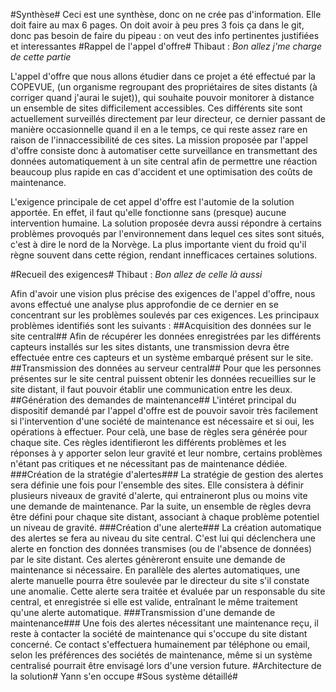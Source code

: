 #Synthèse#
Ceci est une synthèse, donc on ne crée pas d'information.
Elle doit faire au max 6 pages.
On doit avoir à peu pres 3 fois ça dans le git, donc pas besoin de faire du pipeau : on veut des info pertinentes justifiées et interessantes
#Rappel de l'appel d'offre#
Thibaut : _Bon allez j'me charge de cette partie_

L'appel d'offre que nous allons étudier dans ce projet a été effectué par la COPEVUE, (un organisme regroupant des propriétaires de sites distants (à corriger quand j'aurai le sujet)), qui souhaite pouvoir monitorer à distance un ensemble de sites difficilement accessibles.
Ces différents site sont actuellement surveillés directement par leur directeur, ce dernier passant de manière occasionnelle quand il en a le temps, ce qui reste assez rare en raison de l'innaccessibilité de ces sites. La mission 
proposée par l'appel d'offre consiste donc à automatiser cette surveillance en transmettant des données automatiquement à un site central afin de permettre une réaction beaucoup plus rapide en cas d'accident et une optimisation des coûts de maintenance.

L'exigence principale de cet appel d'offre est l'automie de la solution apportée. En effet, il faut qu'elle fonctionne sans (presque) aucune intervention humaine. La solution proposée devra aussi répondre à certains problèmes provoqués par l'environnement dans lequel ces sites sont situés, c'est à dire le nord de la Norvège. La plus importante vient du froid qu'il règne souvent dans cette région,
rendant innefficaces certaines solutions.

#Recueil des exigences#
Thibaut : _Bon allez de celle là aussi_

Afin d'avoir une vision plus précise des exigences de l'appel d'offre, nous avons effectué une analyse plus approfondie de ce dernier en se concentrant sur les problèmes soulevés par ces exigences. Les principaux problèmes identifiés sont les suivants :
##Acquisition des données sur le site central##
Afin de récupérer les données enregistrées par les différents capteurs installés sur les sites distants, une transmission devra être effectuée entre ces capteurs et un système embarqué présent sur le site.
##Transmission des données au serveur central##
Pour que les personnes présentes sur le site central puissent obtenir les données recueillies sur le site distant, il faut pouvoir établir une communication entre les deux. 
##Génération des demandes de maintenance##
L'intéret principal du dispositif demandé par l'appel d'offre est de pouvoir savoir très facilement si l'intervention d'une société de maintenance est nécessaire et si oui, les opérations à effectuer. Pour celà, une base de règles sera générée pour chaque site. Ces règles identifieront les différents problèmes et les réponses à y apporter selon leur gravité et leur nombre, certains problèmes n'étant pas critiques et ne nécessitant pas de maintenance dédiée.
###Création de la stratégie d'alertes###
La stratégie de gestion des alertes sera définie une fois pour l'ensemble des sites. Elle consistera à définir plusieurs niveaux de gravité d'alerte, qui entraineront plus ou moins vite une demande de maintenance. Par la suite, un ensemble de règles devra être défini pour chaque site distant, associant à chaque problème potentiel un niveau de gravité.
###Création d'une alerte###
La création automatique des alertes se fera au niveau du site central. C'est lui qui déclenchera une alerte en fonction des données transmises (ou de l'absence de données) par le site distant. Ces alertes génèreront ensuite une demande de maintenance si nécessaire. En parallèle des alertes automatiques, une alerte manuelle pourra être soulevée par le directeur du site s'il constate une anomalie. Cette alerte sera traitée et évaluée par un responsable du site central, et enregistrée si elle est valide, entraînant le même traitement qu'une alerte automatique.
###Transmission d'une demande de maintenance###
Une fois des alertes nécessitant une maintenance reçu, il reste à contacter la société de maintenance qui s'occupe du site distant concerné. Ce contact s'effectuera humainement par téléphone ou email, selon les préférences des sociétés de maintenance, même si un système centralisé pourrait être envisagé lors d'une version future.
#Architecture de la solution#
Yann s'en occupe
#Sous système détaillé#
